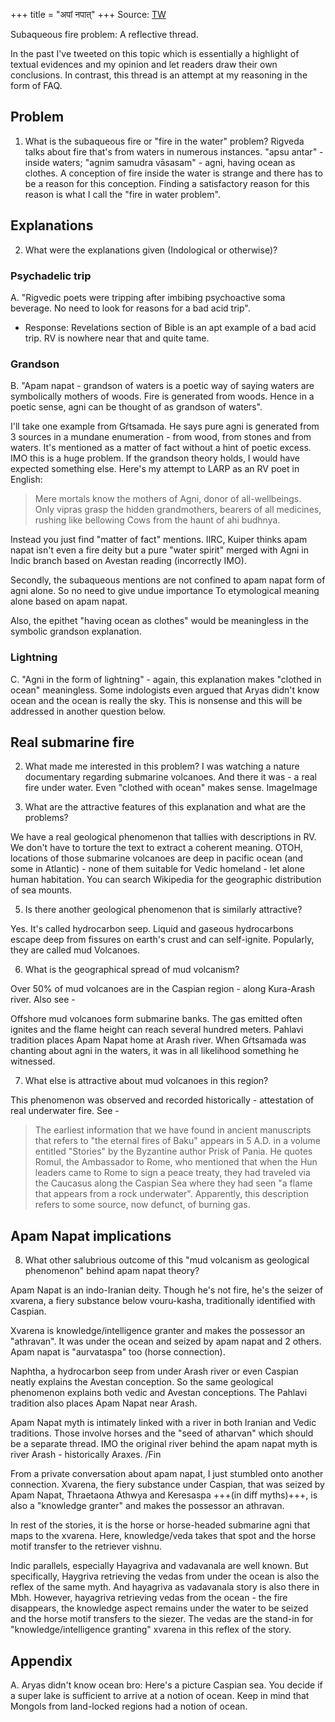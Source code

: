 +++
title = "अपां नपात्"
+++
Source: [TW](https://threadreaderapp.com/thread/1579198316730257408.html)



Subaqueous fire problem: A reflective thread.

In the past I've tweeted on this topic which is essentially a highlight of textual evidences and my opinion and let readers draw their own conclusions. In contrast, this thread is an attempt at my reasoning in the form of FAQ.

## Problem
1. What is the subaqueous fire or "fire in the water" problem? Rigveda talks about fire that's from waters in numerous instances. "apsu antar" - inside waters; "agnim samudra vāsasam" - agni, having ocean as clothes. A conception of fire inside the water is strange and there has to be a reason for this conception. Finding a satisfactory reason for this reason is what I call the "fire in water problem".

## Explanations
2. What were the explanations given (Indological or otherwise)?

### Psychadelic trip
A. "Rigvedic poets were tripping after imbibing psychoactive soma beverage. No need to look for reasons for a bad acid trip".

- Response: Revelations section of Bible is an apt example of a bad acid trip.
   RV is nowhere near that and quite tame.

### Grandson
B. "Apam napat - grandson of waters is a poetic way of saying waters are symbolically mothers of woods. Fire is generated from woods. Hence in a poetic sense, agni can be thought of as grandson of waters".

I'll take one example from Gŕtsamada. He says pure agni is generated from 3 sources in a mundane enumeration - from wood, from stones and from waters. It's mentioned as a matter of fact without a hint of poetic excess. IMO this is a huge problem. If the grandson theory holds, I would have expected something else. Here's my attempt to LARP as an RV poet in English: 

> Mere mortals know the mothers of Agni, donor of all-wellbeings.  
> Only vipras grasp the hidden grandmothers, bearers of all medicines, rushing like bellowing Cows from the haunt of ahi budhnya.  

Instead you just find "matter of fact" mentions. IIRC, Kuiper thinks apam napat isn't even a fire deity but a pure "water spirit" merged with Agni in Indic branch based on Avestan reading (incorrectly IMO). 

Secondly, the subaqueous mentions are not confined to apam napat form of agni alone. So no need to give undue importance To etymological meaning alone based on apam napat. 

Also, the epithet "having ocean as clothes" would be meaningless in the symbolic grandson explanation.

### Lightning
C. "Agni in the form of lightning" - again, this explanation makes "clothed in ocean" meaningless. Some indologists even argued that Aryas didn't know ocean and the ocean is really the sky. This is nonsense and this will be addressed in another question below.

## Real submarine fire
2. What made me interested in this problem? 
   I was watching a nature documentary regarding submarine volcanoes. And there it was - a real fire under water. Even "clothed with ocean" makes sense. ImageImage

4. What are the attractive features of this explanation and what are the problems?

We have a real geological phenomenon that tallies with descriptions in RV. We don't have to torture the text to extract a coherent meaning. OTOH, locations of those submarine volcanoes are deep in pacific ocean (and some in Atlantic) - none of them suitable for Vedic homeland - let alone human habitation. You can search Wikipedia for the geographic distribution of sea mounts.

5. Is there another geological phenomenon that is similarly attractive?

Yes. It's called hydrocarbon seep. Liquid and gaseous hydrocarbons escape deep from fissures on earth's crust and can self-ignite. Popularly, they are called mud Volcanoes.

6. What is the geographical spread of mud volcanism?

Over 50% of mud volcanoes are in the Caspian region - along Kura-Arash river. Also see -

Offshore mud volcanoes form submarine banks. The gas emitted often ignites and the flame height can reach several hundred meters. Pahlavi tradition places Apam Napat home at Arash river. When Gŕtsamada was chanting about agni in the waters, it was in all likelihood something he witnessed.

7. What else is attractive about mud volcanoes in this region?

This phenomenon was observed and recorded historically - attestation of real underwater fire. See -

> The earliest information that we have found in ancient manuscripts that refers to "the eternal fires of Baku" appears in 5 A.D. in a volume entitled "Stories" by the Byzantine author Prisk of Pania. He quotes Romul, the Ambassador to Rome, who mentioned that when the Hun leaders came to Rome to sign a peace treaty, they had traveled via the Caucasus along the Caspian Sea where they had seen "a flame that appears from a rock underwater". Apparently, this description refers to some source, now defunct, of burning gas.

## Apam Napat implications
8. What other salubrious outcome of this "mud volcanism as geological phenomenon" behind apam napat theory?

Apam Napat is an indo-Iranian deity. Though he's not fire, he's the seizer of xvarena, a fiery substance below vouru-kasha, traditionally identified with Caspian. 

Xvarena is knowledge/intelligence granter and makes the possessor an "athravan".
It was under the ocean and seized by apam napat and 2 others. Apam napat is "aurvataspa" too (horse connection).

Naphtha, a hydrocarbon seep from under Arash river or even Caspian neatly explains the Avestan conception. So the same geological phenomenon explains both vedic and Avestan conceptions. The Pahlavi tradition also places Apam Napat near Arash.
   
Apam Napat myth is intimately linked with a river in both Iranian and Vedic traditions. Those involve horses and the "seed of atharvan" which should be a separate thread. IMO the original river behind the apam napat myth is river Arash - historically Araxes. /Fin

From a private conversation about apam napat, I just stumbled onto another connection. Xvarena, the fiery substance under Caspian, that was seized by Apam Napat, Thraetaona Athwya and Keresaspa +++(in diff myths)+++, is also a "knowledge granter" and makes the possessor an athravan.

In rest of the stories, it is the horse or horse-headed submarine agni that maps to the xvarena. Here, knowledge/veda takes that spot and the horse motif transfer to the retriever vishnu.

Indic parallels, especially Hayagriva and vadavanala are well known. But specifically, Haygriva retrieving the vedas from under the ocean is also the reflex of the same myth. And hayagriva as vadavanala story is also there in Mbh. However, hayagriva retrieving vedas from the ocean - the fire disappears, the knowledge aspect remains under the water to be seized and the horse motif transfers to the siezer. The vedas are the stand-in for "knowledge/intelligence granting" xvarena in this reflex of the story.

## Appendix
A. Aryas didn't know ocean bro: Here's a picture Caspian sea. You decide if a super lake is sufficient to arrive at a notion of ocean. Keep in mind that Mongols from land-locked regions had a notion of ocean. 